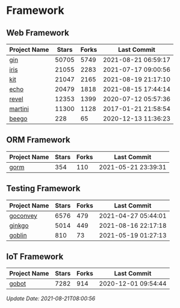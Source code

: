 # Framework

## Web Framework
| Project Name | Stars | Forks | Last Commit |
| ------------ | ----- | ----- | ----------- |
| [gin](https://github.com/gin-gonic/gin) | 50705 | 5749 | 2021-08-21 06:59:17 |
| [iris](https://github.com/kataras/iris) | 21055 | 2283 | 2021-07-17 09:00:56 |
| [kit](https://github.com/go-kit/kit) | 21047 | 2165 | 2021-08-19 21:17:10 |
| [echo](https://github.com/labstack/echo) | 20479 | 1818 | 2021-08-15 17:44:14 |
| [revel](https://github.com/revel/revel) | 12353 | 1399 | 2020-07-12 05:57:36 |
| [martini](https://github.com/go-martini/martini) | 11300 | 1128 | 2017-01-21 21:58:54 |
| [beego](https://github.com/astaxie/beego) | 228 | 65 | 2020-12-13 11:36:23 |

## ORM Framework
| Project Name | Stars | Forks | Last Commit |
| ------------ | ----- | ----- | ----------- |
| [gorm](https://github.com/jinzhu/gorm) | 354 | 110 | 2021-05-21 23:39:31 |

## Testing Framework
| Project Name | Stars | Forks | Last Commit |
| ------------ | ----- | ----- | ----------- |
| [goconvey](https://github.com/smartystreets/goconvey) | 6576 | 479 | 2021-04-27 05:44:01 |
| [ginkgo](https://github.com/onsi/ginkgo) | 5014 | 449 | 2021-08-16 22:17:18 |
| [goblin](https://github.com/franela/goblin) | 810 | 73 | 2021-05-19 01:27:13 |

## IoT Framework
| Project Name | Stars | Forks | Last Commit |
| ------------ | ----- | ----- | ----------- |
| [gobot](https://github.com/hybridgroup/gobot) | 7282 | 914 | 2020-12-01 09:54:44 |

*Update Date: 2021-08-21T08:00:56*